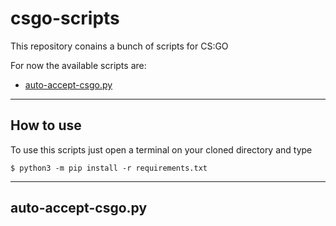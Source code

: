 # csgo-scripts
This repository conains a bunch of scripts for CS:GO

For now the available scripts are:
- [auto-accept-csgo.py](#auto-accept-csgo.py)

---

## How to use

To use this scripts just open a terminal on your cloned directory and type

    $ python3 -m pip install -r requirements.txt

---

## auto-accept-csgo.py

